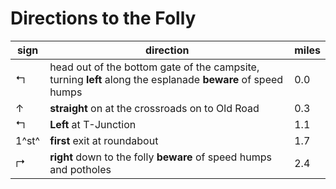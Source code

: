 # Directions to the Folly

| sign               | direction                                                                                                   | miles |
| ------------------ | ----------------------------------------------------------------------------------------------------------- | ----- |
| &#x21b0;           | head out of the bottom gate of the campsite, turning **left** along the esplanade **beware** of speed humps | 0.0   |
| &#x2191;           | **straight** on at the crossroads on to Old Road                                                            | 0.3   |
| &#x21b0;           | **Left** at T-Junction                                                                                      | 1.1   |
| 1^st^              | **first** exit at roundabout                                                                                    | 1.7   |
| &#x21b1;           | **right** down to the folly **beware** of speed humps and potholes                                          | 2.4   |
